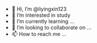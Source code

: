 - 👋 Hi, I’m @liyingxin123
- 👀 I’m interested in study
- 🌱 I’m currently learning ...
- 💞️ I’m looking to collaborate on ...
- 📫 How to reach me ...

<!---
liyingxin123/liyingxin123 is a ✨ special ✨ repository because its `README.md` (this file) appears on your GitHub profile.
You can click the Preview link to take a look at your changes.
--->
